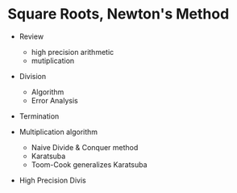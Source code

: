 # Square Roots, Newton's Method

- Review
  - high precision arithmetic
  - mutiplication
- Division
  - Algorithm
  - Error Analysis
- Termination

- Multiplication algorithm
  - Naive Divide & Conquer method
  - Karatsuba
  - Toom-Cook generalizes Karatsuba
- High Precision Divis
